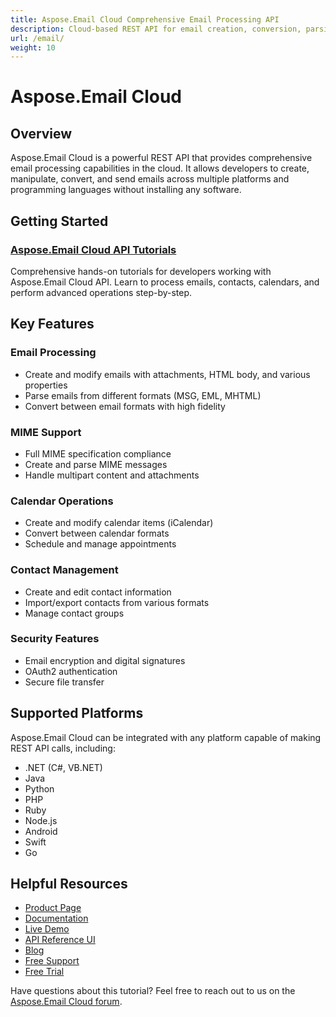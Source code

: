 ```yaml
---
title: Aspose.Email Cloud Comprehensive Email Processing API
description: Cloud-based REST API for email creation, conversion, parsing, and management across multiple platforms and programming languages.
url: /email/
weight: 10
---
```


# Aspose.Email Cloud

## Overview

Aspose.Email Cloud is a powerful REST API that provides comprehensive email processing capabilities in the cloud. It allows developers to create, manipulate, convert, and send emails across multiple platforms and programming languages without installing any software.

## Getting Started

### [Aspose.Email Cloud API Tutorials](/email/email-cloud/)

Comprehensive hands-on tutorials for developers working with Aspose.Email Cloud API. Learn to process emails, contacts, calendars, and perform advanced operations step-by-step.

## Key Features

### Email Processing
- Create and modify emails with attachments, HTML body, and various properties
- Parse emails from different formats (MSG, EML, MHTML)
- Convert between email formats with high fidelity

### MIME Support
- Full MIME specification compliance
- Create and parse MIME messages
- Handle multipart content and attachments

### Calendar Operations
- Create and modify calendar items (iCalendar)
- Convert between calendar formats
- Schedule and manage appointments

### Contact Management
- Create and edit contact information
- Import/export contacts from various formats
- Manage contact groups

### Security Features
- Email encryption and digital signatures
- OAuth2 authentication
- Secure file transfer

## Supported Platforms

Aspose.Email Cloud can be integrated with any platform capable of making REST API calls, including:

- .NET (C#, VB.NET)
- Java
- Python
- PHP
- Ruby
- Node.js
- Android
- Swift
- Go

## Helpful Resources

- [Product Page](https://products.aspose.cloud/email/)
- [Documentation](https://docs.aspose.cloud/email/)
- [Live Demo](https://products.aspose.app/email/family)
- [API Reference UI](https://reference.aspose.cloud/email/)
- [Blog](https://blog.aspose.cloud/category/email/)
- [Free Support](https://forum.aspose.cloud/c/email/9/)
- [Free Trial](https://dashboard.aspose.cloud/#/apps)

Have questions about this tutorial? Feel free to reach out to us on the [Aspose.Email Cloud forum](https://forum.aspose.cloud/c/email/9/).
